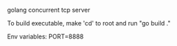 golang concurrent tcp server

To build executable, make 'cd' to root and run "go build ."

Env variables:
    PORT=8888